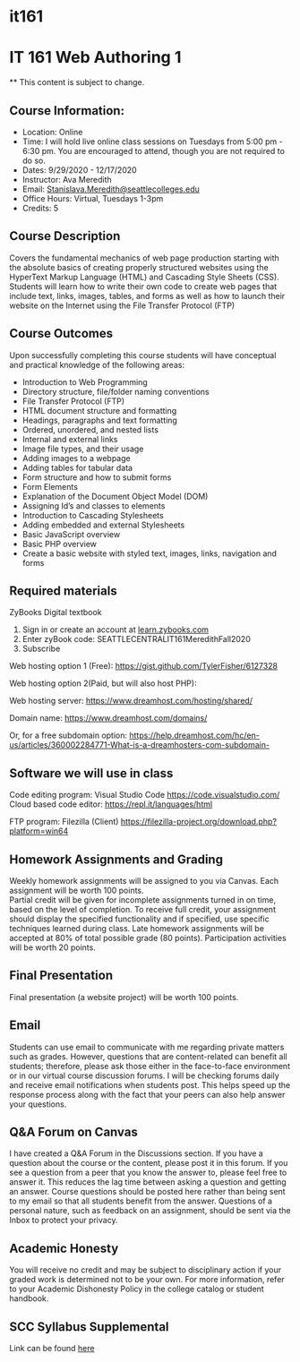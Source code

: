 # it161
#  IT 161 Web Authoring 1

** This content is subject to change.

## Course Information: 
* Location: Online
* Time: I will hold live online class sessions on Tuesdays from 5:00 pm - 6:30 pm. You are encouraged to attend, though you are not required to do so.
* Dates: 9/29/2020 - 12/17/2020
* Instructor: Ava Meredith 
* Email: Stanislava.Meredith@seattlecolleges.edu
* Office Hours: Virtual, Tuesdays 1-3pm
* Credits: 5

## Course Description
Covers the fundamental mechanics of web page production starting with the absolute basics of creating properly structured websites using the HyperText Markup Language (HTML) and Cascading Style Sheets (CSS). Students will learn how to write their own code to create web pages that include text, links, images, tables, and forms as well as how to launch their website on the Internet using the File Transfer Protocol (FTP)

## Course Outcomes

Upon successfully completing this course students will have conceptual and practical knowledge of the following areas:

* Introduction to Web Programming
* Directory structure, file/folder naming conventions
* File Transfer Protocol (FTP) 
* HTML document structure and formatting
* Headings, paragraphs and text formatting
* Ordered, unordered, and nested lists
* Internal and external links
* Image file types, and their usage
* Adding images to a webpage
* Adding tables for tabular data
* Form structure and how to submit forms
* Form Elements
* Explanation of the Document Object Model (DOM)
* Assigning Id’s and classes to elements
* Introduction to Cascading Stylesheets
* Adding embedded and external Stylesheets
* Basic JavaScript overview
* Basic PHP overview
* Create a basic website with styled text, images, links, navigation and forms

## Required materials
ZyBooks Digital textbook 

1. Sign in or create an account at [learn.zybooks.com](https://learn.zybooks.com/)
2. Enter zyBook code: SEATTLECENTRALIT161MeredithFall2020
3. Subscribe

Web hosting option 1 (Free): 
https://gist.github.com/TylerFisher/6127328

Web hosting option 2(Paid, but will also host PHP): 

Web hosting server: https://www.dreamhost.com/hosting/shared/

Domain name: https://www.dreamhost.com/domains/  

Or, for a free subdomain option: 
https://help.dreamhost.com/hc/en-us/articles/360002284771-What-is-a-dreamhosters-com-subdomain-


## Software we will use in class					
Code editing program: Visual Studio Code  https://code.visualstudio.com/
Cloud based code editor: https://repl.it/languages/html

FTP program: Filezilla (Client) https://filezilla-project.org/download.php?platform=win64

## Homework Assignments and Grading

Weekly homework assignments will be assigned to you via Canvas. Each assignment will be worth 100 points.  
Partial credit will be given for incomplete assignments turned in on time, based on the level of completion.
To receive full credit, your assignment should display the specified functionality and if specified, use specific techniques learned during class.
Late homework assignments will be accepted at 80% of total possible grade (80 points).
Participation activities will be worth 20 points.

## Final Presentation

Final presentation (a website project) will be worth 100 points.

## Email
Students can use email to communicate with me regarding private matters such as grades. However, questions that are content-related can benefit all students; therefore, please ask those either in the face-to-face environment or in our virtual course discussion forums. I will be checking forums daily and receive email notifications when students post. This helps speed up the response process along with the fact that your peers can also help answer your questions.

## Q&A Forum on Canvas
I have created a Q&A Forum in the Discussions section. 
If you have a question about the course or the content, please post it in this forum. If you see a question from a peer that you know the answer to, please feel free to answer it. This reduces the lag time between asking a question and getting an answer. Course questions should be posted here rather than being sent to my email so that all students benefit from the answer. Questions of a personal nature, such as feedback on an assignment, should be sent via the Inbox to protect your privacy.


## Academic Honesty
You will receive no credit and may be subject to disciplinary action if your graded work is determined not to be your own.  For more information, refer to your Academic Dishonesty Policy in the college catalog or student handbook.

## SCC Syllabus Supplemental 
Link can be found [here](https://docs.google.com/document/d/1yudWf-jUKFL10B16m9VKeFS6isA0B2uPjfYnrT5FjOU/edit)

 








